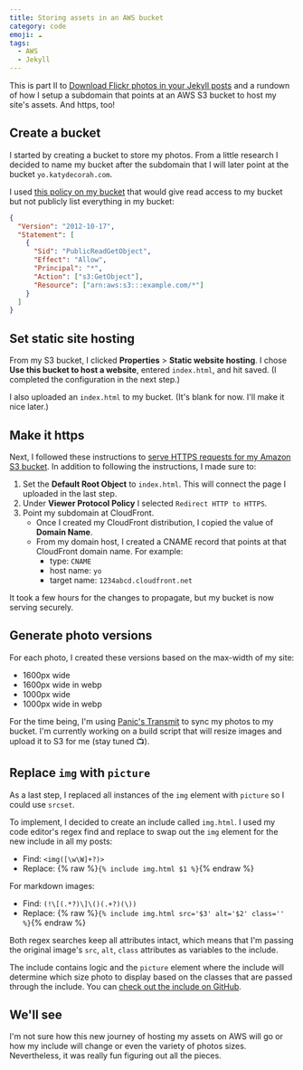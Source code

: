 ```yaml
---
title: Storing assets in an AWS bucket
category: code
emoji: ☁️
tags:
  - AWS
  - Jekyll
---
```


This is part II to [Download Flickr photos in your Jekyll posts](/code/flickr-to-jekyll) and a rundown of how I setup a subdomain that points at an AWS S3 bucket to host my site's assets. And https, too!

## Create a bucket

I started by creating a bucket to store my photos. From a little research I decided to name my bucket after the subdomain that I will later point at the bucket `yo.katydecorah.com`.

I used [this policy on my bucket](https://docs.aws.amazon.com/AmazonS3/latest/dev/website-hosting-custom-domain-walkthrough.html#root-domain-walkthrough-s3-tasks) that would give read access to my bucket but not publicly list everything in my bucket:

```json
{
  "Version": "2012-10-17",
  "Statement": [
    {
      "Sid": "PublicReadGetObject",
      "Effect": "Allow",
      "Principal": "*",
      "Action": ["s3:GetObject"],
      "Resource": ["arn:aws:s3:::example.com/*"]
    }
  ]
}
```

## Set static site hosting

From my S3 bucket, I clicked **Properties** > **Static website hosting**. I chose **Use this bucket to host a website**, entered `index.html`, and hit saved. (I completed the configuration in the next step.)

I also uploaded an `index.html` to my bucket. (It's blank for now. I'll make it nice later.)

## Make it https

Next, I followed these instructions to [serve HTTPS requests for my Amazon S3 bucket](https://aws.amazon.com/premiumsupport/knowledge-center/cloudfront-https-requests-s3/). In addition to following the instructions, I made sure to:

1. Set the **Default Root Object** to `index.html`. This will connect the page I uploaded in the last step.
2. Under **Viewer Protocol Policy** I selected `Redirect HTTP to HTTPS`.
3. Point my subdomain at CloudFront.
   - Once I created my CloudFront distribution, I copied the value of **Domain Name**.
   - From my domain host, I created a CNAME record that points at that CloudFront domain name. For example:
     - type: `CNAME`
     - host name: `yo`
     - target name: `1234abcd.cloudfront.net`

It took a few hours for the changes to propagate, but my bucket is now serving securely.

## Generate photo versions

For each photo, I created these versions based on the max-width of my site:

- 1600px wide
- 1600px wide in webp
- 1000px wide
- 1000px wide in webp

For the time being, I'm using [Panic's Transmit](https://panic.com/transmit/) to sync my photos to my bucket. I'm currently working on a build script that will resize images and upload it to S3 for me (stay tuned 📺).

## Replace `img` with `picture`

As a last step, I replaced all instances of the `img` element with `picture` so I could use `srcset`.

To implement, I decided to create an include called `img.html`. I used my code editor's regex find and replace to swap out the `img` element for the new include in all my posts:

- Find: `<img([\w\W]+?)>`
- Replace: {% raw %}`{% include img.html $1 %}`{% endraw %}

For markdown images:

- Find: `(!\[(.*?)\]\()(.+?)(\))`
- Replace: {% raw %}`{% include img.html src='$3' alt='$2' class='' %}`{% endraw %}

Both regex searches keep all attributes intact, which means that I'm passing the original image's `src`, `alt`, `class` attributes as variables to the include.

The include contains logic and the `picture` element where the include will determine which size photo to display based on the classes that are passed through the include. You can [check out the include on GitHub](https://github.com/katydecorah/katydecorah.github.io/blob/68058c7316dbefde8f9a1eae5e0a94c83113911d/_includes/img.html).

## We'll see

I'm not sure how this new journey of hosting my assets on AWS will go or how my include will change or even the variety of photos sizes. Nevertheless, it was really fun figuring out all the pieces.
